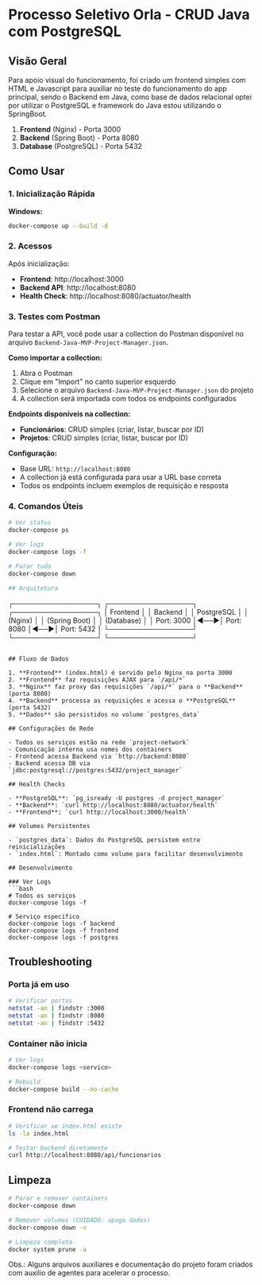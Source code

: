# Processo Seletivo Orla - CRUD Java com PostgreSQL

## Visão Geral

Para apoio visual do funcionamento, foi criado um frontend simples com HTML e Javascript para auxiliar no teste do funcionamento do app principal, sendo o Backend em Java, como base de dados relacional optei por utilizar o PostgreSQL e framework do Java estou utilizando o SpringBoot.

1. **Frontend** (Nginx) - Porta 3000
2. **Backend** (Spring Boot) - Porta 8080  
3. **Database** (PostgreSQL) - Porta 5432

## Como Usar

### 1. Inicialização Rápida

**Windows:**
```bash
docker-compose up --build -d
```

### 2. Acessos

Após inicialização:
- **Frontend**: http://localhost:3000
- **Backend API**: http://localhost:8080
- **Health Check**: http://localhost:8080/actuator/health

### 3. Testes com Postman

Para testar a API, você pode usar a collection do Postman disponível no arquivo `Backend-Java-MVP-Project-Manager.json`.

**Como importar a collection:**
1. Abra o Postman
2. Clique em "Import" no canto superior esquerdo
3. Selecione o arquivo `Backend-Java-MVP-Project-Manager.json` do projeto
4. A collection será importada com todos os endpoints configurados

**Endpoints disponíveis na collection:**
- **Funcionários**: CRUD simples (criar, listar, buscar por ID)
- **Projetos**: CRUD simples (criar, listar, buscar por ID)

**Configuração:**
- Base URL: `http://localhost:8080`
- A collection já está configurada para usar a URL base correta
- Todos os endpoints incluem exemplos de requisição e resposta

### 4. Comandos Úteis

```bash
# Ver status
docker-compose ps

# Ver logs
docker-compose logs -f

# Parar tudo
docker-compose down

## Arquitetura

```
┌─────────────────┐    ┌─────────────────┐    ┌─────────────────┐
│   Frontend      │    │   Backend       │    │   PostgreSQL    │
│   (Nginx)       │    │   (Spring Boot) │    │   (Database)    │
│   Port: 3000    │◄──►│   Port: 8080    │◄──►│   Port: 5432    │
└─────────────────┘    └─────────────────┘    └─────────────────┘
```

## Fluxo de Dados

1. **Frontend** (index.html) é servido pelo Nginx na porta 3000
2. **Frontend** faz requisições AJAX para `/api/*`
3. **Nginx** faz proxy das requisições `/api/*` para o **Backend** (porta 8080)
4. **Backend** processa as requisições e acessa o **PostgreSQL** (porta 5432)
5. **Dados** são persistidos no volume `postgres_data`

## Configurações de Rede

- Todos os serviços estão na rede `project-network`
- Comunicação interna usa nomes dos containers
- Frontend acessa Backend via `http://backend:8080`
- Backend acessa DB via `jdbc:postgresql://postgres:5432/project_manager`

## Health Checks

- **PostgreSQL**: `pg_isready -U postgres -d project_manager`
- **Backend**: `curl http://localhost:8080/actuator/health`
- **Frontend**: `curl http://localhost:3000/health`

## Volumes Persistentes

- `postgres_data`: Dados do PostgreSQL persistem entre reinicializações
- `index.html`: Montado como volume para facilitar desenvolvimento

## Desenvolvimento

### Ver Logs
```bash
# Todos os serviços
docker-compose logs -f

# Serviço específico
docker-compose logs -f backend
docker-compose logs -f frontend
docker-compose logs -f postgres
```

## Troubleshooting

### Porta já em uso
```bash
# Verificar portas
netstat -an | findstr :3000
netstat -an | findstr :8080
netstat -an | findstr :5432
```

### Container não inicia
```bash
# Ver logs
docker-compose logs <servico>

# Rebuild
docker-compose build --no-cache
```

### Frontend não carrega
```bash
# Verificar se index.html existe
ls -la index.html

# Testar backend diretamente
curl http://localhost:8080/api/funcionarios
```

## Limpeza

```bash
# Parar e remover containers
docker-compose down

# Remover volumes (CUIDADO: apaga dados)
docker-compose down -v

# Limpeza completa
docker system prune -a
```

Obs.: Alguns arquivos auxiliares e documentação do projeto foram criados com auxilio de agentes para acelerar o processo.